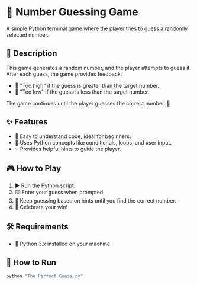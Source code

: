 # 🎲 Number Guessing Game

A simple Python terminal game where the player tries to guess a randomly selected number.

## 📖 Description

This game generates a random number, and the player attempts to guess it. After each guess, the game provides feedback:

- 🔼 "Too high" if the guess is greater than the target number.
- 🔽 "Too low" if the guess is less than the target number.

The game continues until the player guesses the correct number. 🎉

## ✨ Features

- 🐍 Easy to understand code, ideal for beginners.
- 🔄 Uses Python concepts like conditionals, loops, and user input.
- 💡 Provides helpful hints to guide the player.

## 🎮 How to Play

1. ▶️ Run the Python script.
2. ⌨️ Enter your guess when prompted.
3. 🔁 Keep guessing based on hints until you find the correct number.
4. 🎊 Celebrate your win!

## 🛠️ Requirements

- 🐍 Python 3.x installed on your machine.

## 🚀 How to Run

```bash
python "The Perfect Guess.py"
